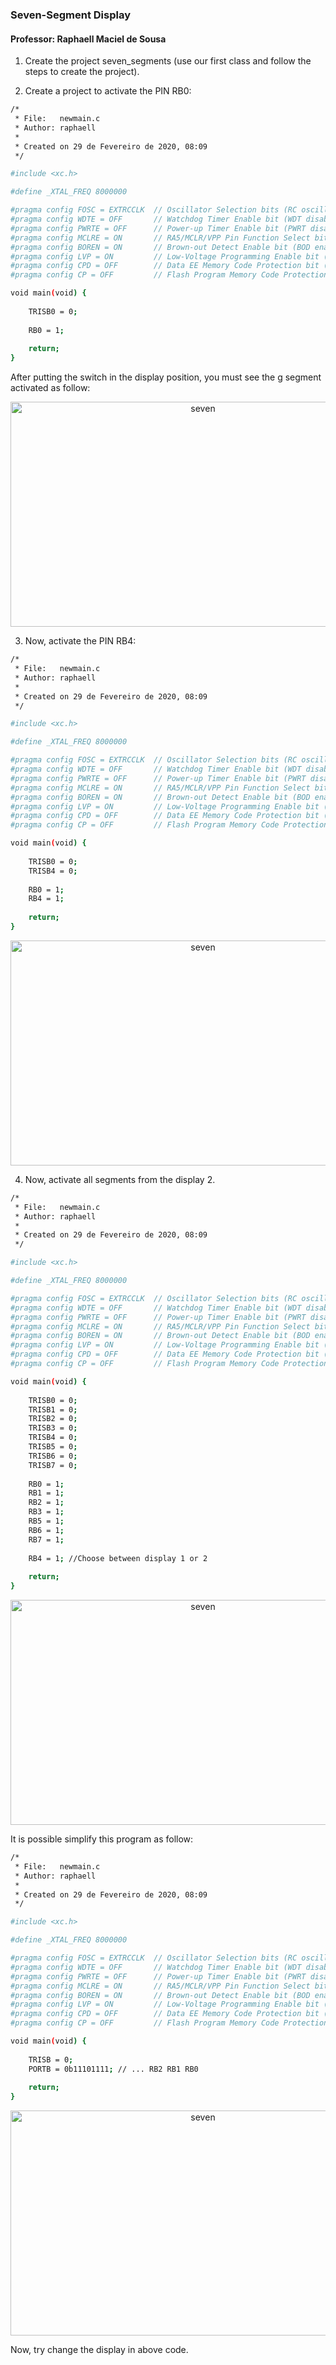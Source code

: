 ### Seven-Segment Display

#### Professor: Raphaell Maciel de Sousa

1. Create the project seven_segments (use our first class and follow the steps to create the project).

2. Create a project to activate the PIN RB0:

```sh
/*
 * File:   newmain.c
 * Author: raphaell
 *
 * Created on 29 de Fevereiro de 2020, 08:09
 */

#include <xc.h>

#define _XTAL_FREQ 8000000

#pragma config FOSC = EXTRCCLK  // Oscillator Selection bits (RC oscillator: CLKOUT function on RA6/OSC2/CLKOUT pin, Resistor and Capacitor on RA7/OSC1/CLKIN)
#pragma config WDTE = OFF       // Watchdog Timer Enable bit (WDT disabled)
#pragma config PWRTE = OFF      // Power-up Timer Enable bit (PWRT disabled)
#pragma config MCLRE = ON       // RA5/MCLR/VPP Pin Function Select bit (RA5/MCLR/VPP pin function is MCLR)
#pragma config BOREN = ON       // Brown-out Detect Enable bit (BOD enabled)
#pragma config LVP = ON         // Low-Voltage Programming Enable bit (RB4/PGM pin has PGM function, low-voltage programming enabled)
#pragma config CPD = OFF        // Data EE Memory Code Protection bit (Data memory code protection off)
#pragma config CP = OFF         // Flash Program Memory Code Protection bit (Code protection off)

void main(void) {
    
    TRISB0 = 0;
    
    RB0 = 1;
    
    return;
}
```

After putting the switch in the display position, you must see the g segment activated as follow:

<p align="center">
    <img src="./figs/seven_segments.png" width="600" height="360" title="seven">
</p>  

3. Now, activate the PIN RB4:

```sh
/*
 * File:   newmain.c
 * Author: raphaell
 *
 * Created on 29 de Fevereiro de 2020, 08:09
 */

#include <xc.h>

#define _XTAL_FREQ 8000000

#pragma config FOSC = EXTRCCLK  // Oscillator Selection bits (RC oscillator: CLKOUT function on RA6/OSC2/CLKOUT pin, Resistor and Capacitor on RA7/OSC1/CLKIN)
#pragma config WDTE = OFF       // Watchdog Timer Enable bit (WDT disabled)
#pragma config PWRTE = OFF      // Power-up Timer Enable bit (PWRT disabled)
#pragma config MCLRE = ON       // RA5/MCLR/VPP Pin Function Select bit (RA5/MCLR/VPP pin function is MCLR)
#pragma config BOREN = ON       // Brown-out Detect Enable bit (BOD enabled)
#pragma config LVP = ON         // Low-Voltage Programming Enable bit (RB4/PGM pin has PGM function, low-voltage programming enabled)
#pragma config CPD = OFF        // Data EE Memory Code Protection bit (Data memory code protection off)
#pragma config CP = OFF         // Flash Program Memory Code Protection bit (Code protection off)

void main(void) {
    
    TRISB0 = 0;
    TRISB4 = 0;
    
    RB0 = 1;
    RB4 = 1;
    
    return;
}
```

<p align="center">
    <img src="./figs/seven_segments_2.png" width="600" height="360" title="seven">
</p>  

4. Now, activate all segments from the display 2.

```sh
/*
 * File:   newmain.c
 * Author: raphaell
 *
 * Created on 29 de Fevereiro de 2020, 08:09
 */

#include <xc.h>

#define _XTAL_FREQ 8000000

#pragma config FOSC = EXTRCCLK  // Oscillator Selection bits (RC oscillator: CLKOUT function on RA6/OSC2/CLKOUT pin, Resistor and Capacitor on RA7/OSC1/CLKIN)
#pragma config WDTE = OFF       // Watchdog Timer Enable bit (WDT disabled)
#pragma config PWRTE = OFF      // Power-up Timer Enable bit (PWRT disabled)
#pragma config MCLRE = ON       // RA5/MCLR/VPP Pin Function Select bit (RA5/MCLR/VPP pin function is MCLR)
#pragma config BOREN = ON       // Brown-out Detect Enable bit (BOD enabled)
#pragma config LVP = ON         // Low-Voltage Programming Enable bit (RB4/PGM pin has PGM function, low-voltage programming enabled)
#pragma config CPD = OFF        // Data EE Memory Code Protection bit (Data memory code protection off)
#pragma config CP = OFF         // Flash Program Memory Code Protection bit (Code protection off)

void main(void) {
    
    TRISB0 = 0;
    TRISB1 = 0;
    TRISB2 = 0;
    TRISB3 = 0;
    TRISB4 = 0;
    TRISB5 = 0;
    TRISB6 = 0;
    TRISB7 = 0;
    
    RB0 = 1;
    RB1 = 1;
    RB2 = 1;
    RB3 = 1;
    RB5 = 1;
    RB6 = 1;
    RB7 = 1;
    
    RB4 = 1; //Choose between display 1 or 2
    
    return;
}
```

<p align="center">
    <img src="./figs/seven.png" width="600" height="360" title="seven">
</p>  

It is possible simplify this program as follow:

```sh
/*
 * File:   newmain.c
 * Author: raphaell
 *
 * Created on 29 de Fevereiro de 2020, 08:09
 */

#include <xc.h>

#define _XTAL_FREQ 8000000

#pragma config FOSC = EXTRCCLK  // Oscillator Selection bits (RC oscillator: CLKOUT function on RA6/OSC2/CLKOUT pin, Resistor and Capacitor on RA7/OSC1/CLKIN)
#pragma config WDTE = OFF       // Watchdog Timer Enable bit (WDT disabled)
#pragma config PWRTE = OFF      // Power-up Timer Enable bit (PWRT disabled)
#pragma config MCLRE = ON       // RA5/MCLR/VPP Pin Function Select bit (RA5/MCLR/VPP pin function is MCLR)
#pragma config BOREN = ON       // Brown-out Detect Enable bit (BOD enabled)
#pragma config LVP = ON         // Low-Voltage Programming Enable bit (RB4/PGM pin has PGM function, low-voltage programming enabled)
#pragma config CPD = OFF        // Data EE Memory Code Protection bit (Data memory code protection off)
#pragma config CP = OFF         // Flash Program Memory Code Protection bit (Code protection off)

void main(void) {
    
    TRISB = 0;    
    PORTB = 0b11101111; // ... RB2 RB1 RB0
        
    return;
}
```
<p align="center">
    <img src="./figs/seven_disp.png" width="600" height="360" title="seven">
</p> 

Now, try change the display in above code.

